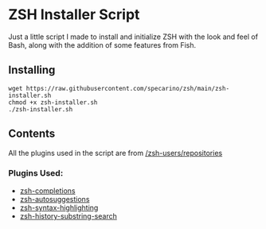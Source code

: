 # ZSH Installer Script
Just a little script I made to install and initialize ZSH with the look and feel of Bash, along with the addition of some features from Fish.

## Installing 
    wget https://raw.githubusercontent.com/specarino/zsh/main/zsh-installer.sh
    chmod +x zsh-installer.sh
    ./zsh-installer.sh

## Contents
All the plugins used in the script are from [/zsh-users/repositories](https://github.com/orgs/zsh-users/repositories)
### Plugins Used:
 - [zsh-completions](https://github.com/zsh-users/zsh-completions)
 - [zsh-autosuggestions](https://github.com/zsh-users/zsh-autosuggestions)
 - [zsh-syntax-highlighting](https://github.com/zsh-users/zsh-syntax-highlighting)
 - [zsh-history-substring-search](https://github.com/zsh-users/zsh-history-substring-search)

